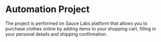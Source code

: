 # Automation Project
The project is performed on Sauce Labs platform that allows you to purchase clothes online by adding items to your shopping cart, filling in your personal details and shipping confirmation.

